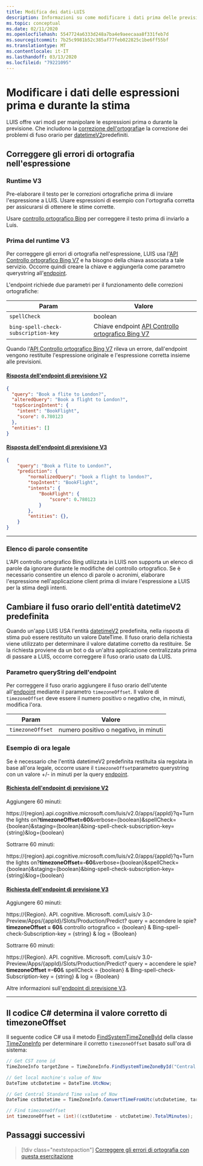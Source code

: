 ```yaml
---
title: Modifica dei dati-LUIS
description: Informazioni su come modificare i dati prima delle previsioni in Language Understanding (LUIS)
ms.topic: conceptual
ms.date: 02/11/2020
ms.openlocfilehash: 5547724a6333d248a7ba4e9aeecaaa8f331feb7d
ms.sourcegitcommit: 7b25c9981b52c385af77feb022825c1be6ff55bf
ms.translationtype: MT
ms.contentlocale: it-IT
ms.lasthandoff: 03/13/2020
ms.locfileid: "79221095"
---
```

# <a name="alter-utterance-data-before-or-during-prediction"></a>Modificare i dati delle espressioni prima e durante la stima
LUIS offre vari modi per manipolare le espressioni prima o durante la previsione. Che includono la [correzione dell'ortografia](luis-tutorial-bing-spellcheck.md)e la correzione dei problemi di fuso orario per [datetimeV2](luis-reference-prebuilt-datetimev2.md)predefiniti.

## <a name="correct-spelling-errors-in-utterance"></a>Correggere gli errori di ortografia nell'espressione


### <a name="v3-runtime"></a>Runtime V3

Pre-elaborare il testo per le correzioni ortografiche prima di inviare l'espressione a LUIS. Usare espressioni di esempio con l'ortografia corretta per assicurarsi di ottenere le stime corrette.

Usare [controllo ortografico Bing](../bing-spell-check/overview.md) per correggere il testo prima di inviarlo a Luis.

### <a name="prior-to-v3-runtime"></a>Prima del runtime V3

Per correggere gli errori di ortografia nell'espressione, LUIS usa l'[API Controllo ortografico Bing V7](../Bing-Spell-Check/overview.md) e ha bisogno della chiava associata a tale servizio. Occorre quindi creare la chiave e aggiungerla come parametro querystring all'[endpoint](https://go.microsoft.com/fwlink/?linkid=2092356).

L'endpoint richiede due parametri per il funzionamento delle correzioni ortografiche:

|Param|Valore|
|--|--|
|`spellCheck`|boolean|
|`bing-spell-check-subscription-key`|Chiave endpoint [API Controllo ortografico Bing V7](https://azure.microsoft.com/services/cognitive-services/spell-check/)|

Quando l'[API Controllo ortografico Bing V7](https://azure.microsoft.com/services/cognitive-services/spell-check/) rileva un errore, dall'endpoint vengono restituite l'espressione originale e l'espressione corretta insieme alle previsioni.

#### <a name="v2-prediction-endpoint-response"></a>[Risposta dell'endpoint di previsione V2](#tab/V2)

```JSON
{
  "query": "Book a flite to London?",
  "alteredQuery": "Book a flight to London?",
  "topScoringIntent": {
    "intent": "BookFlight",
    "score": 0.780123
  },
  "entities": []
}
```

#### <a name="v3-prediction-endpoint-response"></a>[Risposta dell'endpoint di previsione V3](#tab/V3)

```JSON
{
    "query": "Book a flite to London?",
    "prediction": {
        "normalizedQuery": "book a flight to london?",
        "topIntent": "BookFlight",
        "intents": {
            "BookFlight": {
                "score": 0.780123
            }
        },
        "entities": {},
    }
}
```

* * *

### <a name="list-of-allowed-words"></a>Elenco di parole consentite
L'API controllo ortografico Bing utilizzata in LUIS non supporta un elenco di parole da ignorare durante le modifiche del controllo ortografico. Se è necessario consentire un elenco di parole o acronimi, elaborare l'espressione nell'applicazione client prima di inviare l'espressione a LUIS per la stima degli intenti.

## <a name="change-time-zone-of-prebuilt-datetimev2-entity"></a>Cambiare il fuso orario dell'entità datetimeV2 predefinita
Quando un'app LUIS USA l'entità [datetimeV2](luis-reference-prebuilt-datetimev2.md) predefinita, nella risposta di stima può essere restituito un valore DateTime. Il fuso orario della richiesta viene utilizzato per determinare il valore datatime corretto da restituire. Se la richiesta proviene da un bot o da un'altra applicazione centralizzata prima di passare a LUIS, occorre correggere il fuso orario usato da LUIS.

### <a name="endpoint-querystring-parameter"></a>Parametro queryString dell'endpoint
Per correggere il fuso orario aggiungere il fuso orario dell'utente all'[endpoint](https://go.microsoft.com/fwlink/?linkid=2092356) mediante il parametro `timezoneOffset`. Il valore di `timezoneOffset` deve essere il numero positivo o negativo che, in minuti, modifica l'ora.

|Param|Valore|
|--|--|
|`timezoneOffset`|numero positivo o negativo, in minuti|

### <a name="daylight-savings-example"></a>Esempio di ora legale
Se è necessario che l'entità datetimeV2 predefinita restituita sia regolata in base all'ora legale, occorre usare il `timezoneOffset`parametro querystring con un valore +/- in minuti per la query [endpoint](https://go.microsoft.com/fwlink/?linkid=2092356).

#### <a name="v2-prediction-endpoint-request"></a>[Richiesta dell'endpoint di previsione V2](#tab/V2)

Aggiungere 60 minuti:

https://{region}.api.cognitive.microsoft.com/luis/v2.0/apps/{appId}?q=Turn the lights on?**timezoneOffset=60**&verbose={boolean}&spellCheck={boolean}&staging={boolean}&bing-spell-check-subscription-key={string}&log={boolean}

Sottrarre 60 minuti:

https://{region}.api.cognitive.microsoft.com/luis/v2.0/apps/{appId}?q=Turn the lights on?**timezoneOffset=-60**&verbose={boolean}&spellCheck={boolean}&staging={boolean}&bing-spell-check-subscription-key={string}&log={boolean}

#### <a name="v3-prediction-endpoint-request"></a>[Richiesta dell'endpoint di previsione V3](#tab/V3)

Aggiungere 60 minuti:

https://{Region}. API. cognitive. Microsoft. com/Luis/v 3.0-Preview/Apps/{appId}/Slots/Production/Predict? query = accendere le spie? **timezoneOffset = 60**& controllo ortografico = {boolean} & Bing-spell-check-Subscription-key = {string} & log = {Boolean}

Sottrarre 60 minuti:

https://{Region}. API. cognitive. Microsoft. com/Luis/v 3.0-Preview/Apps/{appId}/Slots/Production/Predict? query = accendere le spie? **timezoneOffset =-60**& spellCheck = {boolean} & Bing-spell-check-Subscription-key = {string} & log = {Boolean}

Altre informazioni sull'[endpoint di previsione V3](luis-migration-api-v3.md).

* * *

## <a name="c-code-determines-correct-value-of-timezoneoffset"></a>Il codice C# determina il valore corretto di timezoneOffset
Il seguente codice C# usa il metodo [FindSystemTimeZoneById](https://docs.microsoft.com/dotnet/api/system.timezoneinfo) della classe [TimeZoneInfo](https://docs.microsoft.com/dotnet/api/system.timezoneinfo.findsystemtimezonebyid#examples) per determinare il corretto `timezoneOffset` basato sull'ora di sistema:

```csharp
// Get CST zone id
TimeZoneInfo targetZone = TimeZoneInfo.FindSystemTimeZoneById("Central Standard Time");

// Get local machine's value of Now
DateTime utcDatetime = DateTime.UtcNow;

// Get Central Standard Time value of Now
DateTime cstDatetime = TimeZoneInfo.ConvertTimeFromUtc(utcDatetime, targetZone);

// Find timezoneOffset
int timezoneOffset = (int)((cstDatetime - utcDatetime).TotalMinutes);
```

## <a name="next-steps"></a>Passaggi successivi

> [!div class="nextstepaction"]
> [Correggere gli errori di ortografia con questa esercitazione](luis-tutorial-bing-spellcheck.md)
